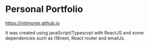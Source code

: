 # Personal Portfolio

https://initmonte.github.io

It was created using javaScript/Typescrpt with ReactJS and some dependencies such as i18next, React router and emailJs.

